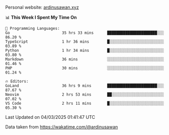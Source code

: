 Personal website: [ardinusawan.xyz](https://ardinusawan.xyz)

<!--START_SECTION:waka-->
📊 **This Week I Spent My Time On** 

```text
💬 Programming Languages: 
Go                       35 hrs 33 mins      ██████████████████████░░░   86.20 % 
TypeScript               1 hr 36 mins        █░░░░░░░░░░░░░░░░░░░░░░░░   03.89 % 
Python                   1 hr 34 mins        █░░░░░░░░░░░░░░░░░░░░░░░░   03.80 % 
Markdown                 36 mins             ░░░░░░░░░░░░░░░░░░░░░░░░░   01.46 % 
PHP                      30 mins             ░░░░░░░░░░░░░░░░░░░░░░░░░   01.24 % 

🔥 Editors: 
GoLand                   36 hrs 9 mins       ██████████████████████░░░   87.67 % 
Neovim                   2 hrs 53 mins       ██░░░░░░░░░░░░░░░░░░░░░░░   07.02 % 
VS Code                  2 hrs 11 mins       █░░░░░░░░░░░░░░░░░░░░░░░░   05.30 % 
```


 Last Updated on 04/03/2025 01:41:47 UTC
<!--END_SECTION:waka-->
Data taken from https://wakatime.com/@ardinusawan
